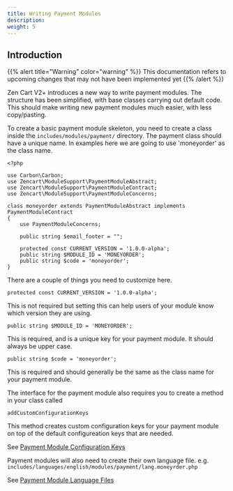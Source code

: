 ```yaml
---
title: Writing Payment Modules
description: 
weight: 5
---
```


## Introduction

{{% alert title="Warning" color="warning" %}}
This documentation refers to upcoming changes that may not have been implemented yet
{{% /alert %}}

Zen Cart V2+ introduces a new way to write payment modules. The structure has been simplified, with base classes 
carrying out default code. This should make writing new payment modules much easier, with less copy/pasting.

To create a basic payment module skeleton, you need to create a class inside the `includes/modules/payment/` directory. The 
payment class should have a unique name. In examples here we are going to use 'moneyorder' as the class name. 

```
<?php

use Carbon\Carbon;
use Zencart\ModuleSupport\PaymentModuleAbstract;
use Zencart\ModuleSupport\PaymentModuleContract;
use Zencart\ModuleSupport\PaymentModuleConcerns;

class moneyorder extends PaymentModuleAbstract implements PaymentModuleContract
{
    use PaymentModuleConcerns;

    public string $email_footer = "";

    protected const CURRENT_VERSION = '1.0.0-alpha';
    public string $MODULE_ID = 'MONEYORDER';
    public string $code = 'moneyorder';
}
```

There are a couple of things you need to customize here. 

`protected const CURRENT_VERSION = '1.0.0-alpha';`

This is not required but setting this can help users of your module know which version they are using.

`public string $MODULE_ID = 'MONEYORDER';`

This is required, and is a unique key for your payment module. It should always be upper case.

`public string $code = 'moneyorder';`   

This is required and should generally be the same as the class name for your payment module.

The interface for the payment module also requires you to create a method in your class called 

`addCustomConfigurationKeys`

This method creates custom configuration keys for your payment module on top of the default configureation keys that are needed.

See [Payment Module Configuration Keys]()

Payment modules will also need to create their own language file. 
e.g. `includes/languages/english/modules/payment/lang.moneyrder.php`

See [Payment Module Language Files]()
